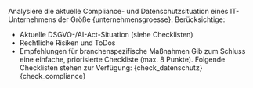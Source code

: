 Analysiere die aktuelle Compliance- und Datenschutzsituation eines IT-Unternehmens der Größe {unternehmensgroesse}.
Berücksichtige:
- Aktuelle DSGVO-/AI-Act-Situation (siehe Checklisten)
- Rechtliche Risiken und ToDos
- Empfehlungen für branchenspezifische Maßnahmen
Gib zum Schluss eine einfache, priorisierte Checkliste (max. 8 Punkte).
Folgende Checklisten stehen zur Verfügung:
{check_datenschutz}
{check_compliance}
